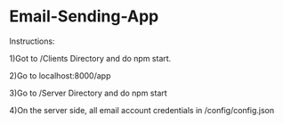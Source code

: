# Email-Sending-App

Instructions:

1)Got to /Clients Directory and do npm start.

2)Go to localhost:8000/app

3)Go to /Server Directory and do npm start

4)On the server side, all email account credentials in /config/config.json


